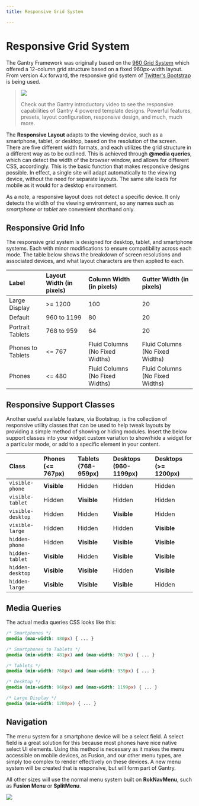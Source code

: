 ```yaml
---
title: Responsive Grid System

---
```


Responsive Grid System
======================
The Gantry Framework was originally based on the [960 Grid System](http://960.gs/) which offered a 12-column grid structure based on a fixed 960px-width layout. From version 4.x forward, the responsive grid system of [Twitter's Bootstrap](http://twitter.github.com/bootstrap/) is being used.

> [![](../assets/g4-promo.jpg)](http://youtube.com/embed/akpCH1JNvaY)
>
> Check out the Gantry introductory video to see the responsive capabilities of Gantry 4 powered template designs. Powerful features, presets, layout configuration, responsive design, and much, much more.

The **Responsive Layout** adapts to the viewing device, such as a smartphone, tablet, or desktop, based on the resolution of the screen. There are five different width formats, and each utilizes the grid structure in a different way as to be outlined. This is achieved through **@media queries**, which can detect the width of the browser window, and allows for different CSS, accordingly. This is the basic function that makes responsive designs possible. In effect, a single site will adapt automatically to the viewing device, without the need for separate layouts. The same site loads for mobile as it would for a desktop environment.

As a note, a responsive layout does not detect a specific device. It only detects the width of the viewing environment, so any names such as _smartphone_ or _tablet_ are convenient shorthand only.


Responsive Grid Info
--------------------
The responsive grid system is designed for desktop, tablet, and smartphone systems. Each with minor modifications to ensure compatibility across each mode. The table below shows the breakdown of screen resolutions and associated devices, and what layout characters are then applied to each.

|       Label       | Layout Width (in pixels) |     Column Width (in pixels)    |     Gutter Width (in pixels)    |
| :---------------- | :----------------------- | :------------------------------ | :------------------------------ |
| Large Display     | >= 1200                  | 100                             | 20                              |
| Default           | 960 to 1199              | 80                              | 20                              |
| Portrait Tablets  | 768 to 959               | 64                              | 20                              |
| Phones to Tablets | <= 767                   | Fluid Columns (No Fixed Widths) | Fluid Columns (No Fixed Widths) |
| Phones            | <= 480                   | Fluid Columns (No Fixed Widths) | Fluid Columns (No Fixed Widths) |

Responsive Support Classes
--------------------------
Another useful available feature, via Bootstrap, is the collection of responsive utility classes that can be used to help tweak layouts by providing a simple method of showing or hiding modules. Insert the below support classes into your widget custom variation to show/hide a widget for a particular mode, or add to a specific element in your content.

|       Class       | Phones (<= 767px) | Tablets (768-959px) | Desktops (960-1199px) | Desktops (>= 1200px) |
| :---------------- | :---------------- | :------------------ | :-------------------- | :------------------- |
| `visible-phone`   | **Visible**       | Hidden              | Hidden                | Hidden               |
| `visible-tablet`  | Hidden            | **Visible**         | Hidden                | Hidden               |
| `visible-desktop` | Hidden            | Hidden              | **Visible**           | Hidden               |
| `visible-large`   | Hidden            | Hidden              | Hidden                | **Visible**          |
| `hidden-phone`    | Hidden            | **Visible**         | **Visible**           | **Visible**          |
| `hidden-tablet`   | **Visible**       | Hidden              | **Visible**           | **Visible**          |
| `hidden-desktop`  | **Visible**       | **Visible**         | Hidden                | **Visible**          |
| `hidden-large`    | **Visible**       | **Visible**         | **Visible**           | Hidden               |

Media Queries
-------------
The actual media queries CSS looks like this:

~~~ .css
/* Smartphones */
@media (max-width: 480px) { ... }

/* Smartphones to Tablets */
@media (min-width: 481px) and (max-width: 767px) { ... }

/* Tablets */
@media (min-width: 768px) and (max-width: 959px) { ... }

/* Desktop */
@media (min-width: 960px) and (max-width: 1199px) { ... }

/* Large Display */
@media (min-width: 1200px) { ... }
~~~


Navigation
----------
The menu system for a smartphone device will be a select field. A select field is a great solution for this because most phones have nice native select UI elements. Using this method is necessary as it makes the menu accessible on mobile devices, as Fusion, and our other menu types, are simply too complex to render effectively on these devices. A new menu system will be created that is responsive, but will form part of Gantry.

All other sizes will use the normal menu system built on **RokNavMenu**, such as **Fusion Menu** or **SplitMenu**.

![](assets/responsive3.jpg)
